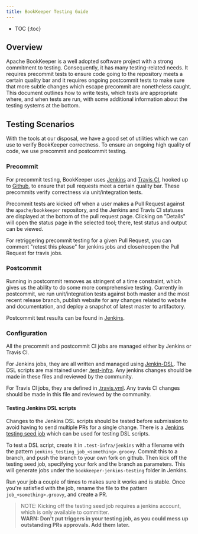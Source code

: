 ```yaml
---
title: BookKeeper Testing Guide
---
```


* TOC
{:toc}

## Overview

Apache BookKeeper is a well adopted software project with a strong commitment to testing.
Consequently, it has many testing-related needs. It requires precommit tests to ensure
code going to the repository meets a certain quality bar and it requires ongoing postcommit
tests to make sure that more subtle changes which escape precommit are nonetheless caught.
This document outlines how to write tests, which tests are appropriate where, and when tests
are run, with some additional information about the testing systems at the bottom.

## Testing Scenarios

With the tools at our disposal, we have a good set of utilities which we can use to verify
BookKeeper correctness. To ensure an ongoing high quality of code, we use precommit and postcommit
testing.

### Precommit

For precommit testing, BookKeeper uses [Jenkins](https://builds.apache.org/job/bookkeeper-seed/) and
[Travis CI](https://travis-ci.org/apache/bookkeeper), hooked up to
[Github](https://github.com/apache/bookkeeper), to ensure that pull requests meet a certain quality bar.
These precommits verify correctness via unit/integration tests.

Precommit tests are kicked off when a user makes a Pull Request against the `apache/bookkeeper` repository,
and the Jenkins and Travis CI statuses are displayed at the bottom of the pull request page. Clicking on
"Details" will open the status page in the selected tool; there, test status and output can be viewed.

For retriggering precommit testing for a given Pull Request, you can comment "retest this please" for
jenkins jobs and close/reopen the Pull Request for travis jobs.

### Postcommit

Running in postcommit removes as stringent of a time constraint, which gives us the ability to do some
more comprehensive testing. Currently in postcommit, we run unit/integration tests against both master and
the most recent release branch, publish website for any changes related to website and documentation, and
deploy a snapshot of latest master to artifactory.

Postcommit test results can be found in [Jenkins](https://builds.apache.org/job/bookkeeper-seed/).

### Configuration

All the precommit and postcommit CI jobs are managed either by Jenkins or Travis CI.

For Jenkins jobs, they are all written and managed using [Jenkin-DSL](https://github.com/jenkinsci/job-dsl-plugin/wiki).
The DSL scripts are maintained under [.test-infra](https://github.com/apache/bookkeeper/tree/master/.test-infra/jenkins).
Any jenkins changes should be made in these files and reviewed by the community.

For Travis CI jobs, they are defined in [.travis.yml](https://github.com/apache/bookkeeper/blob/master/.travis.yml).
Any travis CI changes should be made in this file and reviewed by the community.

#### Testing Jenkins DSL scripts

Changes to the Jenkins DSL scripts should be tested before submission to avoid having to send multiple PRs for a single change.
There is a [Jenkins testing seed job](https://builds.apache.org/job/bookkeeper-jenkins-testing/job/seed/) which can be used for testing DSL scripts.

To test a DSL script, create it in ```.test-infra/jenkins``` with a filename with the pattern ```jenkins_testing_job_<something>.groovy```. Commit this to a branch, and push the branch to your own fork on github. Then kick off the testing seed job, specifying your fork and the branch as parameters. This will generate jobs under the ```bookkeeper-jenkins-testing``` folder in Jenkins.

Run your job a couple of times to makes sure it works and is stable. Once you're satisfied with the job, rename the file to the pattern ```job_<something>.groovy```, and create a PR.

> NOTE: Kicking off the testing seed job requires a jenkins account, which is only available to committer. <br/>
> **WARN: Don't put triggers in your testing job, as you could mess up outstanding PRs approvals. Add them later.**

